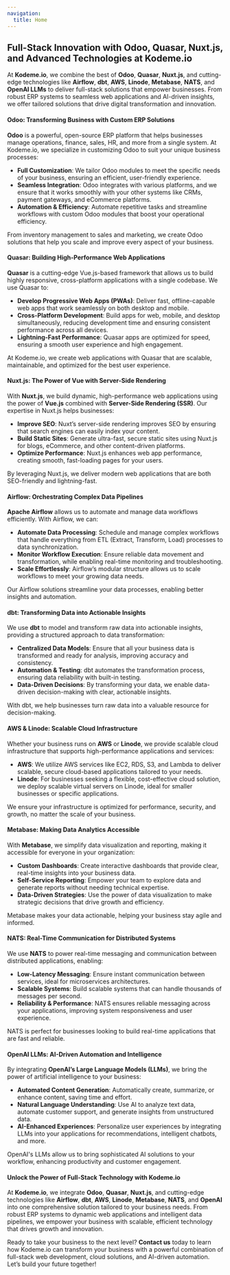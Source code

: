 ```yaml
---
navigation:
  title: Home
---
```


## Full-Stack Innovation with Odoo, Quasar, Nuxt.js, and Advanced Technologies at Kodeme.io

At **Kodeme.io**, we combine the best of **Odoo**, **Quasar**, **Nuxt.js**, and cutting-edge technologies like **Airflow**, **dbt**, **AWS**, **Linode**, **Metabase**, **NATS**, and **OpenAI LLMs** to deliver full-stack solutions that empower businesses. From robust ERP systems to seamless web applications and AI-driven insights, we offer tailored solutions that drive digital transformation and innovation.

#### Odoo: Transforming Business with Custom ERP Solutions

**Odoo** is a powerful, open-source ERP platform that helps businesses manage operations, finance, sales, HR, and more from a single system. At Kodeme.io, we specialize in customizing Odoo to suit your unique business processes:

- **Full Customization**: We tailor Odoo modules to meet the specific needs of your business, ensuring an efficient, user-friendly experience.
- **Seamless Integration**: Odoo integrates with various platforms, and we ensure that it works smoothly with your other systems like CRMs, payment gateways, and eCommerce platforms.
- **Automation & Efficiency**: Automate repetitive tasks and streamline workflows with custom Odoo modules that boost your operational efficiency.

From inventory management to sales and marketing, we create Odoo solutions that help you scale and improve every aspect of your business.

#### Quasar: Building High-Performance Web Applications

**Quasar** is a cutting-edge Vue.js-based framework that allows us to build highly responsive, cross-platform applications with a single codebase. We use Quasar to:

- **Develop Progressive Web Apps (PWAs)**: Deliver fast, offline-capable web apps that work seamlessly on both desktop and mobile.
- **Cross-Platform Development**: Build apps for web, mobile, and desktop simultaneously, reducing development time and ensuring consistent performance across all devices.
- **Lightning-Fast Performance**: Quasar apps are optimized for speed, ensuring a smooth user experience and high engagement.

At Kodeme.io, we create web applications with Quasar that are scalable, maintainable, and optimized for the best user experience.

#### Nuxt.js: The Power of Vue with Server-Side Rendering

With **Nuxt.js**, we build dynamic, high-performance web applications using the power of **Vue.js** combined with **Server-Side Rendering (SSR)**. Our expertise in Nuxt.js helps businesses:

- **Improve SEO**: Nuxt’s server-side rendering improves SEO by ensuring that search engines can easily index your content.
- **Build Static Sites**: Generate ultra-fast, secure static sites using Nuxt.js for blogs, eCommerce, and other content-driven platforms.
- **Optimize Performance**: Nuxt.js enhances web app performance, creating smooth, fast-loading pages for your users.

By leveraging Nuxt.js, we deliver modern web applications that are both SEO-friendly and lightning-fast.

#### Airflow: Orchestrating Complex Data Pipelines

**Apache Airflow** allows us to automate and manage data workflows efficiently. With Airflow, we can:

- **Automate Data Processing**: Schedule and manage complex workflows that handle everything from ETL (Extract, Transform, Load) processes to data synchronization.
- **Monitor Workflow Execution**: Ensure reliable data movement and transformation, while enabling real-time monitoring and troubleshooting.
- **Scale Effortlessly**: Airflow’s modular structure allows us to scale workflows to meet your growing data needs.

Our Airflow solutions streamline your data processes, enabling better insights and automation.

#### dbt: Transforming Data into Actionable Insights

We use **dbt** to model and transform raw data into actionable insights, providing a structured approach to data transformation:

- **Centralized Data Models**: Ensure that all your business data is transformed and ready for analysis, improving accuracy and consistency.
- **Automation & Testing**: dbt automates the transformation process, ensuring data reliability with built-in testing.
- **Data-Driven Decisions**: By transforming your data, we enable data-driven decision-making with clear, actionable insights.

With dbt, we help businesses turn raw data into a valuable resource for decision-making.

#### AWS & Linode: Scalable Cloud Infrastructure

Whether your business runs on **AWS** or **Linode**, we provide scalable cloud infrastructure that supports high-performance applications and services:

- **AWS**: We utilize AWS services like EC2, RDS, S3, and Lambda to deliver scalable, secure cloud-based applications tailored to your needs.
- **Linode**: For businesses seeking a flexible, cost-effective cloud solution, we deploy scalable virtual servers on Linode, ideal for smaller businesses or specific applications.

We ensure your infrastructure is optimized for performance, security, and growth, no matter the scale of your business.

#### Metabase: Making Data Analytics Accessible

With **Metabase**, we simplify data visualization and reporting, making it accessible for everyone in your organization:

- **Custom Dashboards**: Create interactive dashboards that provide clear, real-time insights into your business data.
- **Self-Service Reporting**: Empower your team to explore data and generate reports without needing technical expertise.
- **Data-Driven Strategies**: Use the power of data visualization to make strategic decisions that drive growth and efficiency.

Metabase makes your data actionable, helping your business stay agile and informed.

#### NATS: Real-Time Communication for Distributed Systems

We use **NATS** to power real-time messaging and communication between distributed applications, enabling:

- **Low-Latency Messaging**: Ensure instant communication between services, ideal for microservices architectures.
- **Scalable Systems**: Build scalable systems that can handle thousands of messages per second.
- **Reliability & Performance**: NATS ensures reliable messaging across your applications, improving system responsiveness and user experience.

NATS is perfect for businesses looking to build real-time applications that are fast and reliable.

#### OpenAI LLMs: AI-Driven Automation and Intelligence

By integrating **OpenAI’s Large Language Models (LLMs)**, we bring the power of artificial intelligence to your business:

- **Automated Content Generation**: Automatically create, summarize, or enhance content, saving time and effort.
- **Natural Language Understanding**: Use AI to analyze text data, automate customer support, and generate insights from unstructured data.
- **AI-Enhanced Experiences**: Personalize user experiences by integrating LLMs into your applications for recommendations, intelligent chatbots, and more.

OpenAI's LLMs allow us to bring sophisticated AI solutions to your workflow, enhancing productivity and customer engagement.

#### Unlock the Power of Full-Stack Technology with Kodeme.io

At **Kodeme.io**, we integrate **Odoo**, **Quasar**, **Nuxt.js**, and cutting-edge technologies like **Airflow**, **dbt**, **AWS**, **Linode**, **Metabase**, **NATS**, and **OpenAI** into one comprehensive solution tailored to your business needs. From robust ERP systems to dynamic web applications and intelligent data pipelines, we empower your business with scalable, efficient technology that drives growth and innovation.

Ready to take your business to the next level? **Contact us** today to learn how Kodeme.io can transform your business with a powerful combination of full-stack web development, cloud solutions, and AI-driven automation. Let’s build your future together!
